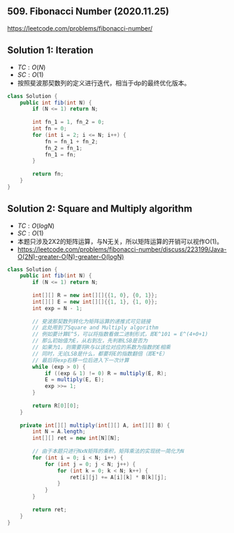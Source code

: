 ## 509. Fibonacci Number (2020.11.25)

https://leetcode.com/problems/fibonacci-number/

## Solution 1: Iteration

- $TC:O(N)$
- $SC:O(1)$
- 按照斐波那契数列的定义进行迭代，相当于dp的最终优化版本。

```java
class Solution {
    public int fib(int N) {
        if (N <= 1) return N;
        
        int fn_1 = 1, fn_2 = 0;
        int fn = 0;
        for (int i = 2; i <= N; i++) {
            fn = fn_1 + fn_2;
            fn_2 = fn_1;
            fn_1 = fn;
        }
        
        return fn;
    }
}
```

## Solution 2: Square and Multiply algorithm

- $TC:O(logN)$
- $SC:O(1)$
- 本题只涉及2X2的矩阵运算，与N无关，所以矩阵运算的开销可以视作O(1)。
- https://leetcode.com/problems/fibonacci-number/discuss/223199/Java-O(2N)-greater-O(N)-greater-O(logN)

```java
class Solution {
    public int fib(int N) {
        if (N <= 1) return N;
        
        int[][] R = new int[][]{{1, 0}, {0, 1}};
        int[][] E = new int[][]{{1, 1}, {1, 0}};
        int exp = N - 1;
        
        // 斐波那契数列转化为矩阵运算的递推式可见链接
        // 此处用到了Square and Multiply algorithm
        // 例如要计算E^5，可以将指数看做二进制形式，即E^101 = E^(4+0+1)
        // 那么初始值为E，从右到左，先判断LSB是否为
        // 如果为1，则需要将R与以该位对应的系数为指数的E相乘
        // 同时，无论LSB是什么，都要将E的指数翻倍（即E*E）
        // 最后将exp右移一位后进入下一次计算
        while (exp > 0) {
            if ((exp & 1) != 0) R = multiply(E, R);
            E = multiply(E, E);
            exp >>= 1;
        }
        
        return R[0][0];
    }
    
    private int[][] multiply(int[][] A, int[][] B) {
        int N = A.length;
        int[][] ret = new int[N][N];
        
        // 由于本题只进行NxN矩阵的乘积，矩阵乘法的实现统一简化为N
        for (int i = 0; i < N; i++) {
            for (int j = 0; j < N; j++) {
                for (int k = 0; k < N; k++) {
                    ret[i][j] += A[i][k] * B[k][j];
                }
            }
        }
        
        return ret;
    }
}
```

